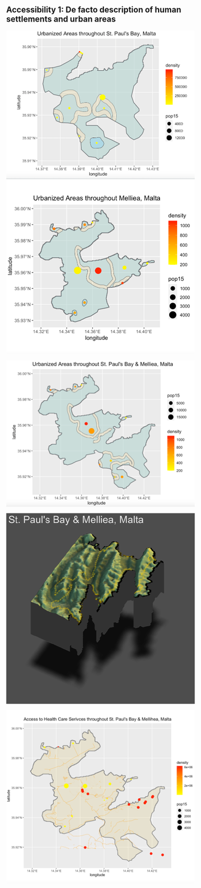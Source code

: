 
## Accessibility 1: De facto description of human settlements and urban areas


![](p5.png)      ![](melliea.png)

![](combined.png)

![](finald.png)

![](finaldeliv.png)
